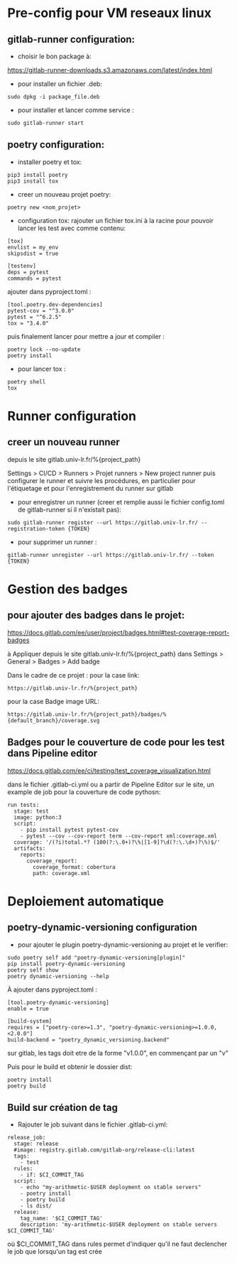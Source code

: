# Pre-config pour VM reseaux linux

## gitlab-runner configuration:
- choisir le bon package à:

https://gitlab-runner-downloads.s3.amazonaws.com/latest/index.html

- pour installer un fichier .deb:

```
sudo dpkg -i package_file.deb
```

- pour installer et lancer comme service :
```
sudo gitlab-runner start
```

## poetry configuration:

- installer poetry et tox:
```
pip3 install poetry
pip3 install tox
```

- creer un nouveau projet poetry:

```
poetry new <nom_projet>
```

- configuration tox:
rajouter un fichier tox.ini à la racine pour pouvoir lancer les test avec comme contenu:
```
[tox]
envlist = my_env
skipsdist = true

[testenv]
deps = pytest
commands = pytest
```

ajouter dans pyproject.toml :
```
[tool.poetry.dev-dependencies]
pytest-cov = "^3.0.0"
pytest = "^6.2.5"
tox = "3.4.0"
```

puis finalement lancer pour mettre a jour et compiler :
```
poetry lock --no-update
poetry install
```

- pour lancer tox :
```
poetry shell
tox
```


# Runner configuration

## creer un nouveau runner

depuis le site gitlab.univ-lr.fr/%{project_path}

Settings > CI/CD  > Runners > Projet runners > New project runner
puis configurer le runner et suivre les procédures, en particulier pour l'étiquetage et pour l'enregistrement du runner sur gitlab

- pour enregistrer un runner (creer et remplie aussi le fichier config.toml de gitlab-runner si il n'existait pas):
```
sudo gitlab-runner register --url https://gitlab.univ-lr.fr/ --registration-token {TOKEN}
```


- pour supprimer un runner :
```
gitlab-runner unregister --url https://gitlab.univ-lr.fr/ --token {TOKEN}
```


# Gestion des badges

## pour ajouter des badges dans le projet:

https://docs.gitlab.com/ee/user/project/badges.html#test-coverage-report-badges

à Appliquer depuis le site gitlab.univ-lr.fr/%{project_path} dans Settings > General > Badges > Add badge

Dans le cadre de ce projet :
pour la case link:
```
https://gitlab.univ-lr.fr/%{project_path}
```
pour la case Badge image URL:
```
https://gitlab.univ-lr.fr/%{project_path}/badges/%{default_branch}/coverage.svg
```

## Badges pour le couverture de code pour les test dans Pipeline editor

https://docs.gitlab.com/ee/ci/testing/test_coverage_visualization.html 

dans le fichier .gitlab-ci.yml ou a partir de Pipeline Editor sur le site, un example de job pour la couverture de code pythosn:
```
run tests:
  stage: test
  image: python:3
  script:
    - pip install pytest pytest-cov
    - pytest --cov --cov-report term --cov-report xml:coverage.xml
  coverage: '/(?i)total.*? (100(?:\.0+)?\%|[1-9]?\d(?:\.\d+)?\%)$/'
  artifacts:
    reports:
      coverage_report:
        coverage_format: cobertura
        path: coverage.xml
```

# Deploiement automatique 

## poetry-dynamic-versioning configuration

- pour ajouter le plugin poetry-dynamic-versioning au projet et le verifier:
```
sudo poetry self add "poetry-dynamic-versioning[plugin]"
pip install poetry-dynamic-versioning
poetry self show
poetry dynamic-versioning --help 
```

À ajouter dans pyproject.toml : 
```
[tool.poetry-dynamic-versioning]
enable = true

[build-system]
requires = ["poetry-core>=1.3", "poetry-dynamic-versioning>=1.0.0,<2.0.0"]
build-backend = "poetry_dynamic_versioning.backend"
```

sur gitlab, les tags doit etre de la forme "v1.0.0", en commençant par un "v"

Puis pour le build et obtenir le dossier dist:
```
poetry install
poetry build
```

## Build sur création de tag

- Rajouter le job suivant dans le fichier .gitlab-ci.yml:
```
release_job:
  stage: release
  #image: registry.gitlab.com/gitlab-org/release-cli:latest
  tags:
    - test
  rules:
    - if: $CI_COMMIT_TAG              
  script:
    - echo "my-arithmetic-$USER deployment on stable servers"
    - poetry install
    - poetry build
    - ls dist/
  release:                               
    tag_name: '$CI_COMMIT_TAG'
    description: 'my-arithmetic-$USER deployment on stable servers $CI_COMMIT_TAG'
```
où $CI_COMMIT_TAG dans rules permet d'indiquer qu'il ne faut declencher le job que lorsqu'un tag est crée